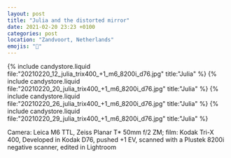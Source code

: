 ```yaml
---
layout: post
title: "Julia and the distorted mirror"
date: 2021-02-20 23:23 +0100
categories: post
location: "Zandvoort, Netherlands"
emojis: "🔞"
---
```


{% include candystore.liquid file:"20210220_12_julia_trix400_+1_m6_8200i_d76.jpg" title:"Julia" %}
{% include candystore.liquid file:"20210220_20_julia_trix400_+1_m6_8200i_d76.jpg" title:"Julia" %}
{% include candystore.liquid file:"20210220_26_julia_trix400_+1_m6_8200i_d76.jpg" title:"Julia" %}
{% include candystore.liquid file:"20210220_29_julia_trix400_+1_m6_8200i_d76.jpg" title:"Julia" %}

Camera: Leica M6 TTL, Zeiss Planar T* 50mm f/2 ZM; film: Kodak Tri-X 400, Developed in Kodak D76, pushed +1 EV, scanned with a Plustek 8200i negative scanner, edited in Lightroom 